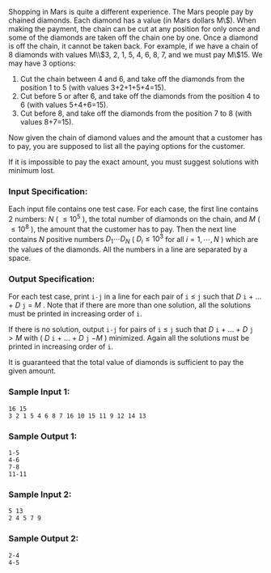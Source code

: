 <!-- Title
Shopping in Mars (25)
-->
Shopping in Mars is quite a different experience. The Mars people pay by
chained diamonds. Each diamond has a value (in Mars dollars M\\$). When making
the payment, the chain can be cut at any position for only once and some of
the diamonds are taken off the chain one by one. Once a diamond is off the
chain, it cannot be taken back. For example, if we have a chain of 8 diamonds
with values M\\$3, 2, 1, 5, 4, 6, 8, 7, and we must pay M\\$15. We may have 3
options:

  1. Cut the chain between 4 and 6, and take off the diamonds from the position 1 to 5 (with values 3+2+1+5+4=15).
  2. Cut before 5 or after 6, and take off the diamonds from the position 4 to 6 (with values 5+4+6=15).
  3. Cut before 8, and take off the diamonds from the position 7 to 8 (with values 8+7=15).

Now given the chain of diamond values and the amount that a customer has to
pay, you are supposed to list all the paying options for the customer.

If it is impossible to pay the exact amount, you must suggest solutions with
minimum lost.

### Input Specification:

Each input file contains one test case. For each case, the first line contains
2 numbers: $N$ ( $\le 10^5$ ), the total number of diamonds on the chain, and
$M$ ( $\le 10^8$ ), the amount that the customer has to pay. Then the next
line contains $N$ positive numbers $D_1 \cdots D_N$ ( $D_i\le 10^3$ for all
$i=1, \cdots , N$ ) which are the values of the diamonds. All the numbers in a
line are separated by a space.

### Output Specification:

For each test case, print `i-j` in a line for each pair of `i` $\le$ `j` such
that $D$ `i` \+ ... + $D$ `j` = $M$ . Note that if there are more than one
solution, all the solutions must be printed in increasing order of `i`.

If there is no solution, output `i-j` for pairs of `i` $\le$ `j` such that $D$
`i` \+ ... + $D$ `j` $> M$ with ( $D$ `i` \+ ... + $D$ `j` $- M$ ) minimized.
Again all the solutions must be printed in increasing order of `i`.

It is guaranteed that the total value of diamonds is sufficient to pay the
given amount.

### Sample Input 1:

    
    
    16 15
    3 2 1 5 4 6 8 7 16 10 15 11 9 12 14 13
    

### Sample Output 1:

    
    
    1-5
    4-6
    7-8
    11-11
    

### Sample Input 2:

    
    
    5 13
    2 4 5 7 9
    

### Sample Output 2:

    
    
    2-4
    4-5
    

